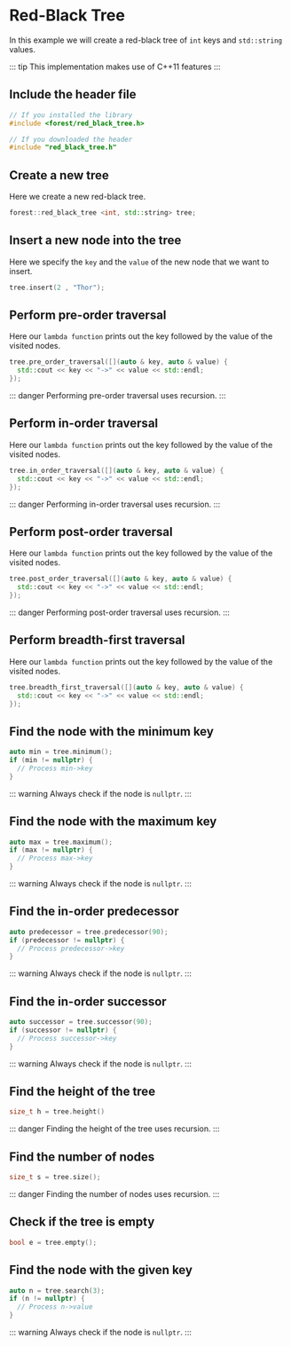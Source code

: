 # Red-Black Tree

In this example we will create a red-black tree of `int` keys and `std::string` values.

::: tip
This implementation makes use of C++11 features
:::

## Include the header file

```cpp
// If you installed the library
#include <forest/red_black_tree.h>
```

```cpp
// If you downloaded the header
#include "red_black_tree.h"
```

## Create a new tree

Here we create a new red-black tree.

```cpp
forest::red_black_tree <int, std::string> tree;
```

## Insert a new node into the tree

Here we specify the `key` and the `value` of the new node that we want to insert.

```cpp
tree.insert(2 , "Thor");
```

## Perform pre-order traversal

Here our `lambda function` prints out the key followed by the value of the visited nodes.

```cpp
tree.pre_order_traversal([](auto & key, auto & value) {
  std::cout << key << "->" << value << std::endl;
});
```

::: danger
Performing pre-order traversal uses recursion.
:::

## Perform in-order traversal

Here our `lambda function` prints out the key followed by the value of the visited nodes.

```cpp
tree.in_order_traversal([](auto & key, auto & value) {
  std::cout << key << "->" << value << std::endl;
});
```

::: danger
Performing in-order traversal uses recursion.
:::

## Perform post-order traversal

Here our `lambda function` prints out the key followed by the value of the visited nodes.

```cpp
tree.post_order_traversal([](auto & key, auto & value) {
  std::cout << key << "->" << value << std::endl;
});
```

::: danger
Performing post-order traversal uses recursion.
:::

## Perform breadth-first traversal

Here our `lambda function` prints out the key followed by the value of the visited nodes.

```cpp
tree.breadth_first_traversal([](auto & key, auto & value) {
  std::cout << key << "->" << value << std::endl;
});
```

## Find the node with the minimum key

```cpp
auto min = tree.minimum();
if (min != nullptr) {
  // Process min->key
}
```

::: warning
Always check if the node is `nullptr`.
:::

## Find the node with the maximum key

```cpp
auto max = tree.maximum();
if (max != nullptr) {
  // Process max->key
}
```

::: warning
Always check if the node is `nullptr`.
:::

## Find the in-order predecessor

```cpp
auto predecessor = tree.predecessor(90);
if (predecessor != nullptr) {
  // Process predecessor->key
}
```

::: warning
Always check if the node is `nullptr`.
:::

## Find the in-order successor

```cpp
auto successor = tree.successor(90);
if (successor != nullptr) {
  // Process successor->key
}
```

::: warning
Always check if the node is `nullptr`.
:::

## Find the height of the tree

```cpp
size_t h = tree.height()
```

::: danger
Finding the height of the tree uses recursion.
:::

## Find the number of nodes

```cpp
size_t s = tree.size();
```

::: danger
Finding the number of nodes uses recursion.
:::

## Check if the tree is empty

```cpp
bool e = tree.empty();
```

## Find the node with the given key

```cpp
auto n = tree.search(3);
if (n != nullptr) {
  // Process n->value
}
```

::: warning
Always check if the node is `nullptr`.
:::
